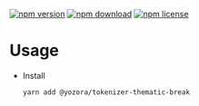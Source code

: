 [![npm version](https://img.shields.io/npm/v/@yozora/tokenizer-thematic-break.svg)](https://www.npmjs.com/package/@yozora/tokenizer-thematic-break)
[![npm download](https://img.shields.io/npm/dm/@yozora/tokenizer-thematic-break.svg)](https://www.npmjs.com/package/@yozora/tokenizer-thematic-break)
[![npm license](https://img.shields.io/npm/l/@yozora/tokenizer-thematic-break.svg)](https://www.npmjs.com/package/@yozora/tokenizer-thematic-break)


# Usage

  * Install
    ```console
    yarn add @yozora/tokenizer-thematic-break
    ```
